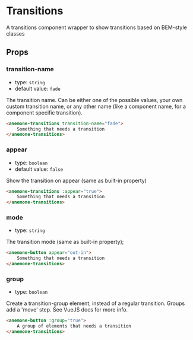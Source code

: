 # Transitions

A transitions component wrapper to show transitions based on BEM-style classes

## Props

### transition-name

 - type: ```string```
 - default value: ```fade```

The transition name. Can be either one of the possible values, your own custom transition name, or any other name (like a component name, for a component specific transition). 

``` html
<anemone-transitions transition-name="fade">
    Something that needs a transition
</anemone-transitions>
```

### appear

- type: ```boolean```
- default value: ```false```

Show the transition on appear (same as built-in property)

 
``` html
<anemone-transitions :appear="true">
    Something that needs a transition
</anemone-transitions>
```

### mode

- type: ```string```

The transition mode (same as built-in property);

``` html
<anemone-button appear="out-in">
    Something that needs a transition
</anemone-transitions>
```

### group

- type: ```boolean```

Create a transition-group element, instead of a regular transition. Groups add a 'move' step. See VueJS docs for more info.

``` html
<anemone-button :group="true">
    A group of elements that needs a transition
</anemone-transitions>
```